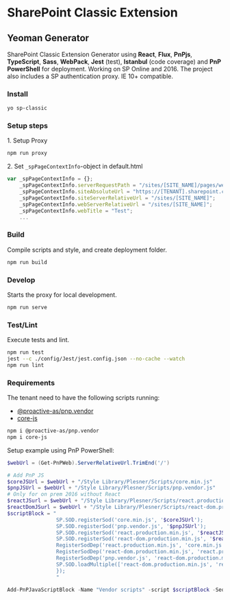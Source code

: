 # SharePoint Classic Extension

## Yeoman Generator
SharePoint Classic Extension Generator using **React**, **Flux**, **PnPjs**, **TypeScript**, **Sass**, **WebPack**, **Jest** (test), **Istanbul** (code coverage) and **PnP PowerShell** for deployment. Working on SP Online and 2016. The project also includes a SP authentication proxy. IE 10+ compatible.

### Install 
```bash
yo sp-classic
```

### Setup steps
1\. Setup Proxy
```bash
npm run proxy
```
2\. Set `_spPageContextInfo`-object in default.html
```javascript
var _spPageContextInfo = {};
    _spPageContextInfo.serverRequestPath = "/sites/[SITE_NAME]/pages/welcome.aspx";
    _spPageContextInfo.siteAbsoluteUrl = "https://[TENANT].sharepoint.com/sites/[SITE_NAME]";
    _spPageContextInfo.siteServerRelativeUrl = "/sites/[SITE_NAME]";
    _spPageContextInfo.webServerRelativeUrl = "/sites/[SITE_NAME]";
    _spPageContextInfo.webTitle = "Test";
    ...
```

### Build
Compile scripts and style, and create deployment folder.
```bash
npm run build
```

### Develop
Starts the proxy for local development.
```bash
npm run serve
```
    
### Test/Lint
Execute tests and lint.
```bash
npm run test  
jest --c ./config/Jest/jest.config.json --no-cache --watch
npm run lint  
```

### Requirements
The tenant need to have the following scripts running:
* [@proactive-as/pnp.vendor](https://www.npmjs.com/package/@proactive-as/pnp.vendor)
* [core-js](https://www.npmjs.com/package/core-js)
```bash
npm i @proactive-as/pnp.vendor
npm i core-js
```

Setup example using PnP PowerShell:
```powershell
$webUrl = (Get-PnPWeb).ServerRelativeUrl.TrimEnd('/')

# Add PnP JS
$coreJSUrl = $webUrl + "/Style Library/Plesner/Scripts/core.min.js"
$pnpJSUrl = $webUrl + "/Style Library/Plesner/Scripts/pnp.vendor.js"
# Only for on prem 2016 without React
$reactJSurl = $webUrl + "/Style Library/Plesner/Scripts/react.production.min.js"
$reactDomJSurl = $webUrl + "/Style Library/Plesner/Scripts/react-dom.production.min.js"
$scriptBlock = "
                SP.SOD.registerSod('core.min.js', '$coreJSUrl');
                SP.SOD.registerSod('pnp.vendor.js', '$pnpJSUrl');
                SP.SOD.registerSod('react.production.min.js', '$reactJSurl');
                SP.SOD.registerSod('react-dom.production.min.js', '$reactDomJSurl');
                RegisterSodDep('react.production.min.js', 'core.min.js');
                RegisterSodDep('react-dom.production.min.js', 'react.production.min.js');
                RegisterSodDep('pnp.vendor.js', 'react-dom.production.min.js');
                SP.SOD.loadMultiple(['react-dom.production.min.js', 'react.production.min.js', 'pnp.vendor.js', 'core.min.js'], function(){
                });
                "

Add-PnPJavaScriptBlock -Name "Vendor scripts" -script $scriptBlock -Sequence 1000 -Scope Site
```